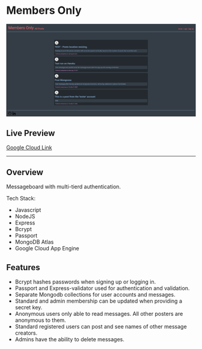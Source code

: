 # Members Only

![image](public/images/members-only.png)

## Live Preview

[Google Cloud Link](https://members-only-381404.wl.r.appspot.com/)

---

## Overview

Messageboard with multi-tierd authentication.

Tech Stack:

- Javascript
- NodeJS
- Express
- Bcrypt
- Passport
- MongoDB Atlas
- Google Cloud App Engine

## Features

- Bcrypt hashes passwords when signing up or logging in.
- Passport and Express-validator used for authentication and validation.
- Separate Mongodb collections for user accounts and messages.
- Standard and admin membership can be updated when providing a secret key.
- Anonymous users only able to read messages. All other posters are anonymous to them.
- Standard registered users can post and see names of other message creators.
- Admins have the ability to delete messages.
